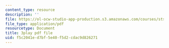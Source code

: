 ```yaml
---
content_type: resource
description: ''
file: https://ol-ocw-studio-app-production.s3.amazonaws.com/courses/sts-081-innovation-systems-for-science-technology-energy-manufacturing-and-health-spring-2017/f5c2041ed7bf5e40f5d2cdac9d826271_UFu_shvdwlE.pdf
file_type: application/pdf
resourcetype: Document
title: 3play pdf file
uid: f5c2041e-d7bf-5e40-f5d2-cdac9d826271
---
```

